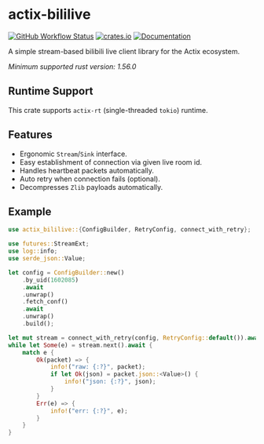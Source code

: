 # actix-bililive

[![GitHub Workflow Status](https://img.shields.io/github/workflow/status/PhotonQuantum/bililive-rs/Test?style=flat-square)](https://github.com/PhotonQuantum/bililive-rs/actions/workflows/test.yml)
[![crates.io](https://img.shields.io/crates/v/actix-bililive?style=flat-square)](https://crates.io/crates/actix-bililive)
[![Documentation](https://img.shields.io/docsrs/actix-bililive?style=flat-square)](https://docs.rs/actix-bililive)

A simple stream-based bilibili live client library for the Actix ecosystem.

*Minimum supported rust version: 1.56.0*

## Runtime Support

This crate supports `actix-rt` (single-threaded `tokio`) runtime.

## Features

- Ergonomic `Stream`/`Sink` interface.
- Easy establishment of connection via given live room id.
- Handles heartbeat packets automatically.
- Auto retry when connection fails (optional).
- Decompresses `Zlib` payloads automatically.

## Example

```rust
use actix_bililive::{ConfigBuilder, RetryConfig, connect_with_retry};

use futures::StreamExt;
use log::info;
use serde_json::Value;

let config = ConfigBuilder::new()
    .by_uid(1602085)
    .await
    .unwrap()
    .fetch_conf()
    .await
    .unwrap()
    .build();

let mut stream = connect_with_retry(config, RetryConfig::default()).await.unwrap();
while let Some(e) = stream.next().await {
    match e {
        Ok(packet) => {
            info!("raw: {:?}", packet);
            if let Ok(json) = packet.json::<Value>() {
                info!("json: {:?}", json);
            }
        }
        Err(e) => {
            info!("err: {:?}", e);
        }
    }
}
```